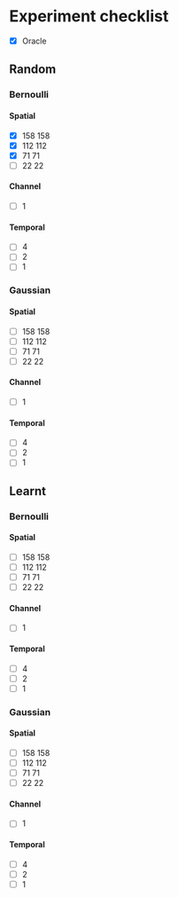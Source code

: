 # Experiment checklist

- [x] Oracle

## Random

### Bernoulli

#### Spatial

- [x] 158 158
- [x] 112 112
- [x] 71 71
- [ ] 22 22

#### Channel

- [ ] 1

#### Temporal

- [ ] 4
- [ ] 2
- [ ] 1

### Gaussian

#### Spatial

- [ ] 158 158
- [ ] 112 112
- [ ] 71 71
- [ ] 22 22

#### Channel

- [ ] 1

#### Temporal

- [ ] 4
- [ ] 2
- [ ] 1

## Learnt

### Bernoulli

#### Spatial

- [ ] 158 158
- [ ] 112 112
- [ ] 71 71
- [ ] 22 22

#### Channel

- [ ] 1

#### Temporal

- [ ] 4
- [ ] 2
- [ ] 1

### Gaussian

#### Spatial

- [ ] 158 158
- [ ] 112 112
- [ ] 71 71
- [ ] 22 22

#### Channel

- [ ] 1

#### Temporal

- [ ] 4
- [ ] 2
- [ ] 1